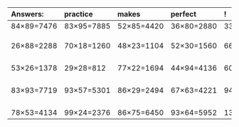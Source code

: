 | Answers: | practice | makes | perfect | ! |
| :--- | :--- | :--- | :--- | :--- |
| 84×89=7476 | 83×95=7885 | 52×85=4420 | 36×80=2880 | 33×90=2970 | 
|   |   |   |   |   | 
|   |   |   |   |   | 
|   |   |   |   |   | 
| 26×88=2288 | 70×18=1260 | 48×23=1104 | 52×30=1560 | 66×22=1452 | 
|   |   |   |   |   | 
|   |   |   |   |   | 
|   |   |   |   |   | 
|   |   |   |   |   | 
| 53×26=1378 | 29×28=812 | 77×22=1694 | 44×94=4136 | 60×25=1500 | 
|   |   |   |   |   | 
|   |   |   |   |   | 
|   |   |   |   |   | 
|   |   |   |   |   | 
| 83×93=7719 | 93×57=5301 | 86×29=2494 | 67×63=4221 | 94×17=1598 | 
|   |   |   |   |   | 
|   |   |   |   |   | 
|   |   |   |   |   | 
|   |   |   |   |   | 
| 78×53=4134 | 99×24=2376 | 86×75=6450 | 93×64=5952 | 13×89=1157 | 
